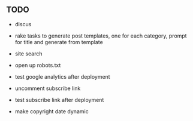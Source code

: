 TODO
----
- discus
- rake tasks to generate post templates, one for each category, prompt for title and generate from template
- site search
- open up robots.txt


- test google analytics after deployment
- uncomment subscribe link
- test subscribe link after deployment
- make copyright date dynamic